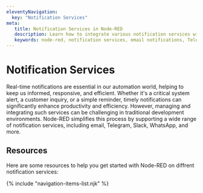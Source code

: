 ```yaml
---
eleventyNavigation:
  key: "Notification Services"
meta:
   title: Notification Services in Node-RED
   description: Learn how to integrate various notification services with Node-RED for real-time alerts and messaging.
   keywords: node-red, notification services, email notifications, Telegram notifications, Slack notifications, WhatsApp notifications
---
```


# Notification Services

Real-time notifications are essential in our automation world, helping to keep us informed, responsive, and efficient. Whether it's a critical system alert, a customer inquiry, or a simple reminder, timely notifications can significantly enhance productivity and efficiency. However, managing and integrating such services can be challenging in traditional development environments. Node-RED simplifies this process by supporting a wide range of notification services, including email, Telegram, Slack, WhatsApp, and more.

## Resources

Here are some resources to help you get started with Node-RED on diffrent notification services:

{% include "navigation-items-list.njk" %}
